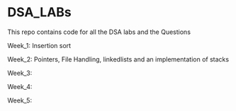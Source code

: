 # DSA_LABs
This repo contains code for all the DSA labs and the Questions

Week_1: Insertion sort 

Week_2: Pointers, File Handling, linkedlists and an implementation of stacks

Week_3:

Week_4:

Week_5:
